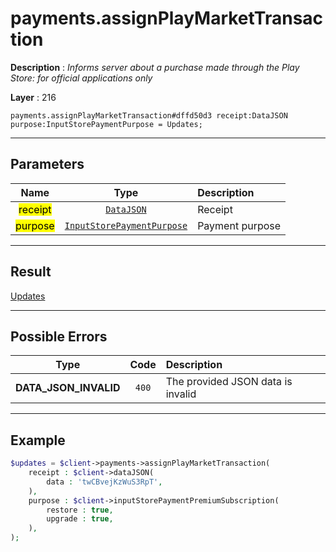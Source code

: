 # payments.assignPlayMarketTransaction

**Description** : *Informs server about a purchase made through the Play Store: for official applications only*

**Layer** : 216

```tl
payments.assignPlayMarketTransaction#dffd50d3 receipt:DataJSON purpose:InputStorePaymentPurpose = Updates;
```

---

## Parameters

| Name | Type | Description |
| :---: | :---: | :--- |
| <mark>receipt</mark> | [`DataJSON`](type/DataJSON) | Receipt |
| <mark>purpose</mark> | [`InputStorePaymentPurpose`](type/InputStorePaymentPurpose) | Payment purpose |

---

## Result

[Updates](type/Updates)

---

## Possible Errors

| Type | Code | Description |
| :---: | :---: | :--- |
| **DATA_JSON_INVALID** | `400` | The provided JSON data is invalid |

---

## Example

```php
$updates = $client->payments->assignPlayMarketTransaction(
	receipt : $client->dataJSON(
		data : 'twCBvejKzWuS3RpT',
	),
	purpose : $client->inputStorePaymentPremiumSubscription(
		restore : true,
		upgrade : true,
	),
);
```